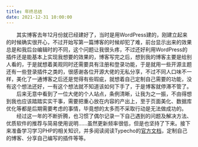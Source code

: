 ```yaml
---
title: 年终总结
date: 2021-12-31 10:00:00
---
```


　　其实博客去年12月份就已经建好了，当时是用WordPress建的，刚建立起来的时候确实很开心，不过开始写第一篇博客的时候却犯了难，前台显示出来的效果总是和我后台编辑时的不同，这个问题让我很头疼，不过还好利用WordPress的插件还是能基本上实现我想要的效果的，博客写完之后，想到我的博客主要是给别人看的，于是就想着美观同时还需要具有注册和登录功能，于是就用一些开源主题还有一些登录插件之类的，很感谢各位开源大佬的无私分享，不过不同人口味不一样，美化了一通博客之后还是觉得有些瑕疵，就想着自己定制自己需要的功能，没有这个想法还好，一有这个想法就不知道该如何下手了，于是博客就停滞不管了。
　　后来无意中看到了一位大佬的个人站点，条例清晰，让我为之一振，不由得想到我也应该踏踏实实干事，需要把重心放在内容的产出上，至于页面美化、数据库优化等都是后期需要考虑的事情，毕竟想的太多而不采取行动是无法做成功的。
　　经过这一年的不断折腾，也习惯了偶尔记录一下自己遇到的问题及解决方法、优质软件的推荐与简易使用说明……虽然更新频率很低，但是也坚持了下来。接下来准备学习学习PHP的相关知识，并多阅读阅读Typecho的[官方文档](https://docs.typecho.org/)，定制自己的博客、分享自己编写的插件等等。